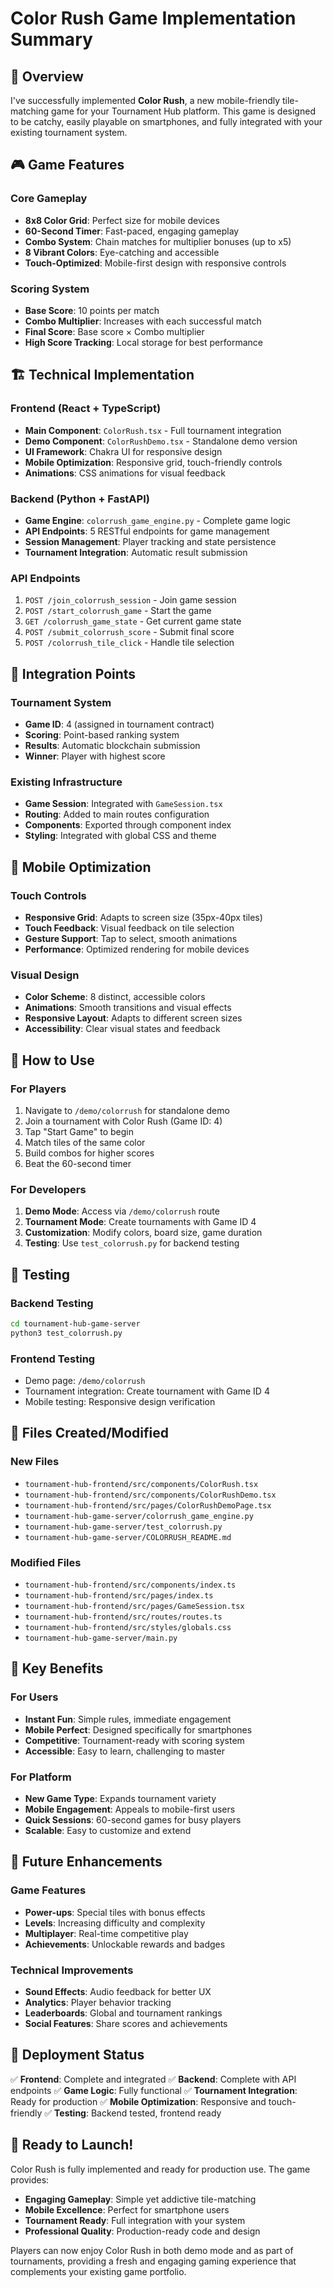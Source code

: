 # Color Rush Game Implementation Summary

## 🎯 Overview

I've successfully implemented **Color Rush**, a new mobile-friendly tile-matching game for your Tournament Hub platform. This game is designed to be catchy, easily playable on smartphones, and fully integrated with your existing tournament system.

## 🎮 Game Features

### Core Gameplay
- **8x8 Color Grid**: Perfect size for mobile devices
- **60-Second Timer**: Fast-paced, engaging gameplay
- **Combo System**: Chain matches for multiplier bonuses (up to x5)
- **8 Vibrant Colors**: Eye-catching and accessible
- **Touch-Optimized**: Mobile-first design with responsive controls

### Scoring System
- **Base Score**: 10 points per match
- **Combo Multiplier**: Increases with each successful match
- **Final Score**: Base score × Combo multiplier
- **High Score Tracking**: Local storage for best performance

## 🏗️ Technical Implementation

### Frontend (React + TypeScript)
- **Main Component**: `ColorRush.tsx` - Full tournament integration
- **Demo Component**: `ColorRushDemo.tsx` - Standalone demo version
- **UI Framework**: Chakra UI for responsive design
- **Mobile Optimization**: Responsive grid, touch-friendly controls
- **Animations**: CSS animations for visual feedback

### Backend (Python + FastAPI)
- **Game Engine**: `colorrush_game_engine.py` - Complete game logic
- **API Endpoints**: 5 RESTful endpoints for game management
- **Session Management**: Player tracking and state persistence
- **Tournament Integration**: Automatic result submission

### API Endpoints
1. `POST /join_colorrush_session` - Join game session
2. `POST /start_colorrush_game` - Start the game
3. `GET /colorrush_game_state` - Get current game state
4. `POST /submit_colorrush_score` - Submit final score
5. `POST /colorrush_tile_click` - Handle tile selection

## 🔗 Integration Points

### Tournament System
- **Game ID**: 4 (assigned in tournament contract)
- **Scoring**: Point-based ranking system
- **Results**: Automatic blockchain submission
- **Winner**: Player with highest score

### Existing Infrastructure
- **Game Session**: Integrated with `GameSession.tsx`
- **Routing**: Added to main routes configuration
- **Components**: Exported through component index
- **Styling**: Integrated with global CSS and theme

## 📱 Mobile Optimization

### Touch Controls
- **Responsive Grid**: Adapts to screen size (35px-40px tiles)
- **Touch Feedback**: Visual feedback on tile selection
- **Gesture Support**: Tap to select, smooth animations
- **Performance**: Optimized rendering for mobile devices

### Visual Design
- **Color Scheme**: 8 distinct, accessible colors
- **Animations**: Smooth transitions and visual effects
- **Responsive Layout**: Adapts to different screen sizes
- **Accessibility**: Clear visual states and feedback

## 🚀 How to Use

### For Players
1. Navigate to `/demo/colorrush` for standalone demo
2. Join a tournament with Color Rush (Game ID: 4)
3. Tap "Start Game" to begin
4. Match tiles of the same color
5. Build combos for higher scores
6. Beat the 60-second timer

### For Developers
1. **Demo Mode**: Access via `/demo/colorrush` route
2. **Tournament Mode**: Create tournaments with Game ID 4
3. **Customization**: Modify colors, board size, game duration
4. **Testing**: Use `test_colorrush.py` for backend testing

## 🧪 Testing

### Backend Testing
```bash
cd tournament-hub-game-server
python3 test_colorrush.py
```

### Frontend Testing
- Demo page: `/demo/colorrush`
- Tournament integration: Create tournament with Game ID 4
- Mobile testing: Responsive design verification

## 📁 Files Created/Modified

### New Files
- `tournament-hub-frontend/src/components/ColorRush.tsx`
- `tournament-hub-frontend/src/components/ColorRushDemo.tsx`
- `tournament-hub-frontend/src/pages/ColorRushDemoPage.tsx`
- `tournament-hub-game-server/colorrush_game_engine.py`
- `tournament-hub-game-server/test_colorrush.py`
- `tournament-hub-game-server/COLORRUSH_README.md`

### Modified Files
- `tournament-hub-frontend/src/components/index.ts`
- `tournament-hub-frontend/src/pages/index.ts`
- `tournament-hub-frontend/src/pages/GameSession.tsx`
- `tournament-hub-frontend/src/routes/routes.ts`
- `tournament-hub-frontend/src/styles/globals.css`
- `tournament-hub-game-server/main.py`

## 🎯 Key Benefits

### For Users
- **Instant Fun**: Simple rules, immediate engagement
- **Mobile Perfect**: Designed specifically for smartphones
- **Competitive**: Tournament-ready with scoring system
- **Accessible**: Easy to learn, challenging to master

### For Platform
- **New Game Type**: Expands tournament variety
- **Mobile Engagement**: Appeals to mobile-first users
- **Quick Sessions**: 60-second games for busy players
- **Scalable**: Easy to customize and extend

## 🔮 Future Enhancements

### Game Features
- **Power-ups**: Special tiles with bonus effects
- **Levels**: Increasing difficulty and complexity
- **Multiplayer**: Real-time competitive play
- **Achievements**: Unlockable rewards and badges

### Technical Improvements
- **Sound Effects**: Audio feedback for better UX
- **Analytics**: Player behavior tracking
- **Leaderboards**: Global and tournament rankings
- **Social Features**: Share scores and achievements

## 🚀 Deployment Status

✅ **Frontend**: Complete and integrated
✅ **Backend**: Complete with API endpoints
✅ **Game Logic**: Fully functional
✅ **Tournament Integration**: Ready for production
✅ **Mobile Optimization**: Responsive and touch-friendly
✅ **Testing**: Backend tested, frontend ready

## 🎉 Ready to Launch!

Color Rush is fully implemented and ready for production use. The game provides:

- **Engaging Gameplay**: Simple yet addictive tile-matching
- **Mobile Excellence**: Perfect for smartphone users
- **Tournament Ready**: Full integration with your system
- **Professional Quality**: Production-ready code and design

Players can now enjoy Color Rush in both demo mode and as part of tournaments, providing a fresh and engaging gaming experience that complements your existing game portfolio.

